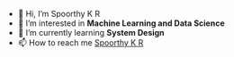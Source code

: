 - 👋 Hi, I’m Spoorthy K R
- 👀 I’m interested in **Machine Learning and Data Science**
- 🌱 I’m currently learning **System Design**
- 📫 How to reach me [Spoorthy K R](https://in.linkedin.com/in/spoorthy-k-r-1801)

<!---
Spoorthy-K-R/Spoorthy-K-R is a ✨ special ✨ repository because its `README.md` (this file) appears on your GitHub profile.
You can click the Preview link to take a look at your changes.
--->
